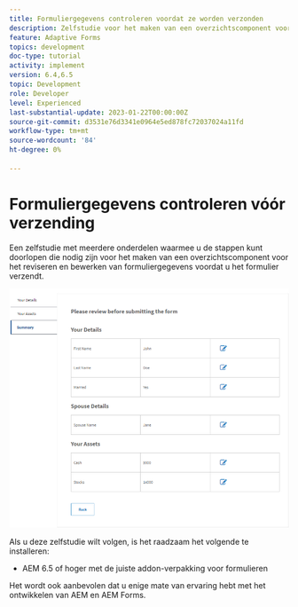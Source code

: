 ```yaml
---
title: Formuliergegevens controleren voordat ze worden verzonden
description: Zelfstudie voor het maken van een overzichtscomponent voor het controleren van formuliergegevens voordat deze worden verzonden.
feature: Adaptive Forms
topics: development
doc-type: tutorial
activity: implement
version: 6.4,6.5
topic: Development
role: Developer
level: Experienced
last-substantial-update: 2023-01-22T00:00:00Z
source-git-commit: d3531e76d3341e0964e5ed878fc72037024a11fd
workflow-type: tm+mt
source-wordcount: '84'
ht-degree: 0%

---
```


# Formuliergegevens controleren vóór verzending

Een zelfstudie met meerdere onderdelen waarmee u de stappen kunt doorlopen die nodig zijn voor het maken van een overzichtscomponent voor het reviseren en bewerken van formuliergegevens voordat u het formulier verzendt.

![review-form-data](assets/review-form-data.png)

Als u deze zelfstudie wilt volgen, is het raadzaam het volgende te installeren:

* AEM 6.5 of hoger met de juiste addon-verpakking voor formulieren

Het wordt ook aanbevolen dat u enige mate van ervaring hebt met het ontwikkelen van AEM en AEM Forms.
